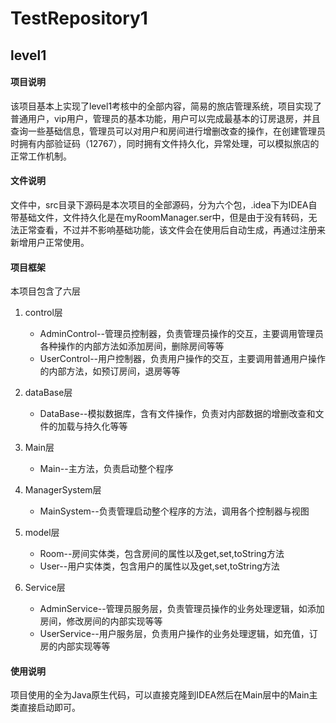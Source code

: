 # TestRepository1

## level1

#### 项目说明

该项目基本上实现了level1考核中的全部内容，简易的旅店管理系统，项目实现了普通用户，vip用户，管理员的基本功能，用户可以完成最基本的订房退房，并且查询一些基础信息，管理员可以对用户和房间进行增删改查的操作，在创建管理员时拥有内部验证码（12767），同时拥有文件持久化，异常处理，可以模拟旅店的正常工作机制。

#### 文件说明

文件中，src目录下源码是本次项目的全部源码，分为六个包，.idea下为IDEA自带基础文件，文件持久化是在myRoomManager.ser中，但是由于没有转码，无法正常查看，不过并不影响基础功能，该文件会在使用后自动生成，再通过注册来新增用户正常使用。

#### 项目框架

本项目包含了六层

1. control层
   - AdminControl--管理员控制器，负责管理员操作的交互，主要调用管理员各种操作的内部方法如添加房间，删除房间等等
   - UserControl--用户控制器，负责用户操作的交互，主要调用普通用户操作的内部方法，如预订房间，退房等等

2. dataBase层
   - DataBase--模拟数据库，含有文件操作，负责对内部数据的增删改查和文件的加载与持久化等等

3. Main层
   - Main--主方法，负责启动整个程序

4. ManagerSystem层
   - MainSystem--负责管理启动整个程序的方法，调用各个控制器与视图

5. model层
   - Room--房间实体类，包含房间的属性以及get,set,toString方法
   - User--用户实体类，包含用户的属性以及get,set,toString方法

6. Service层
   - AdminService--管理员服务层，负责管理员操作的业务处理逻辑，如添加房间，修改房间的内部实现等等
   - UserService--用户服务层，负责用户操作的业务处理逻辑，如充值，订房的内部实现等等

#### 使用说明

项目使用的全为Java原生代码，可以直接克隆到IDEA然后在Main层中的Main主类直接启动即可。

   














